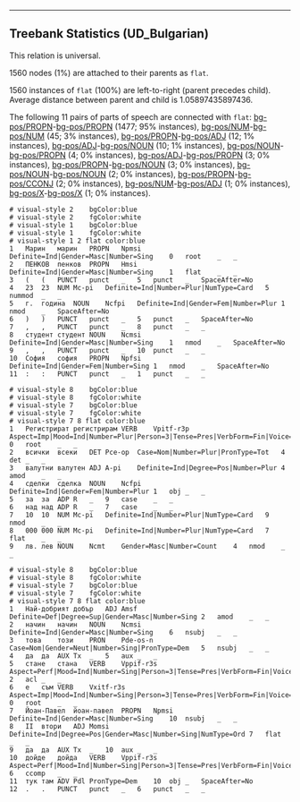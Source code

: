 

--------------------------------------------------------------------------------

## Treebank Statistics (UD_Bulgarian)

This relation is universal.

1560 nodes (1%) are attached to their parents as `flat`.

1560 instances of `flat` (100%) are left-to-right (parent precedes child).
Average distance between parent and child is 1.05897435897436.

The following 11 pairs of parts of speech are connected with `flat`: [bg-pos/PROPN]()-[bg-pos/PROPN]() (1477; 95% instances), [bg-pos/NUM]()-[bg-pos/NUM]() (45; 3% instances), [bg-pos/PROPN]()-[bg-pos/ADJ]() (12; 1% instances), [bg-pos/ADJ]()-[bg-pos/NOUN]() (10; 1% instances), [bg-pos/NOUN]()-[bg-pos/PROPN]() (4; 0% instances), [bg-pos/ADJ]()-[bg-pos/PROPN]() (3; 0% instances), [bg-pos/PROPN]()-[bg-pos/NOUN]() (3; 0% instances), [bg-pos/NOUN]()-[bg-pos/NOUN]() (2; 0% instances), [bg-pos/PROPN]()-[bg-pos/CCONJ]() (2; 0% instances), [bg-pos/NUM]()-[bg-pos/ADJ]() (1; 0% instances), [bg-pos/X]()-[bg-pos/X]() (1; 0% instances).


~~~ conllu
# visual-style 2	bgColor:blue
# visual-style 2	fgColor:white
# visual-style 1	bgColor:blue
# visual-style 1	fgColor:white
# visual-style 1 2 flat	color:blue
1	Марин	марин	PROPN	Npmsi	Definite=Ind|Gender=Masc|Number=Sing	0	root	_	_
2	ПЕНКОВ	пенков	PROPN	Hmsi	Definite=Ind|Gender=Masc|Number=Sing	1	flat	_	_
3	(	(	PUNCT	punct	_	5	punct	_	SpaceAfter=No
4	23	23	NUM	Mc-pi	Definite=Ind|Number=Plur|NumType=Card	5	nummod	_	_
5	г.	година	NOUN	Ncfpi	Definite=Ind|Gender=Fem|Number=Plur	1	nmod	_	SpaceAfter=No
6	)	)	PUNCT	punct	_	5	punct	_	SpaceAfter=No
7	,	,	PUNCT	punct	_	8	punct	_	_
8	студент	студент	NOUN	Ncmsi	Definite=Ind|Gender=Masc|Number=Sing	1	nmod	_	SpaceAfter=No
9	,	,	PUNCT	punct	_	10	punct	_	_
10	София	софия	PROPN	Npfsi	Definite=Ind|Gender=Fem|Number=Sing	1	nmod	_	SpaceAfter=No
11	:	:	PUNCT	punct	_	1	punct	_	_

~~~


~~~ conllu
# visual-style 8	bgColor:blue
# visual-style 8	fgColor:white
# visual-style 7	bgColor:blue
# visual-style 7	fgColor:white
# visual-style 7 8 flat	color:blue
1	Регистрират	регистрирам	VERB	Vpitf-r3p	Aspect=Imp|Mood=Ind|Number=Plur|Person=3|Tense=Pres|VerbForm=Fin|Voice=Act	0	root	_	_
2	всички	всеки	DET	Pce-op	Case=Nom|Number=Plur|PronType=Tot	4	det	_	_
3	валутни	валутен	ADJ	A-pi	Definite=Ind|Degree=Pos|Number=Plur	4	amod	_	_
4	сделки	сделка	NOUN	Ncfpi	Definite=Ind|Gender=Fem|Number=Plur	1	obj	_	_
5	за	за	ADP	R	_	9	case	_	_
6	над	над	ADP	R	_	7	case	_	_
7	10	10	NUM	Mc-pi	Definite=Ind|Number=Plur|NumType=Card	9	nmod	_	_
8	000	000	NUM	Mc-pi	Definite=Ind|Number=Plur|NumType=Card	7	flat	_	_
9	лв.	лев	NOUN	Ncmt	Gender=Masc|Number=Count	4	nmod	_	_

~~~


~~~ conllu
# visual-style 8	bgColor:blue
# visual-style 8	fgColor:white
# visual-style 7	bgColor:blue
# visual-style 7	fgColor:white
# visual-style 7 8 flat	color:blue
1	Най-добрият	добър	ADJ	Amsf	Definite=Def|Degree=Sup|Gender=Masc|Number=Sing	2	amod	_	_
2	начин	начин	NOUN	Ncmsi	Definite=Ind|Gender=Masc|Number=Sing	6	nsubj	_	_
3	това	този	PRON	Pde-os-n	Case=Nom|Gender=Neut|Number=Sing|PronType=Dem	5	nsubj	_	_
4	да	да	AUX	Tx	_	5	aux	_	_
5	стане	стана	VERB	Vppif-r3s	Aspect=Perf|Mood=Ind|Number=Sing|Person=3|Tense=Pres|VerbForm=Fin|Voice=Act	2	acl	_	_
6	е	съм	VERB	Vxitf-r3s	Aspect=Imp|Mood=Ind|Number=Sing|Person=3|Tense=Pres|VerbForm=Fin|Voice=Act	0	root	_	_
7	Йоан-Павел	йоан-павел	PROPN	Npmsi	Definite=Ind|Gender=Masc|Number=Sing	10	nsubj	_	_
8	II	втори	ADJ	Momsi	Definite=Ind|Degree=Pos|Gender=Masc|Number=Sing|NumType=Ord	7	flat	_	_
9	да	да	AUX	Tx	_	10	aux	_	_
10	дойде	дойда	VERB	Vppif-r3s	Aspect=Perf|Mood=Ind|Number=Sing|Person=3|Tense=Pres|VerbForm=Fin|Voice=Act	6	ccomp	_	_
11	тук	там	ADV	Pdl	PronType=Dem	10	obj	_	SpaceAfter=No
12	.	.	PUNCT	punct	_	6	punct	_	_

~~~


